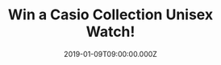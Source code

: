 ---
campaign-uuid: "c-9ee93edb-8c76-4618-bd10-e2120b3322fb"
type: "Competition"
category: "Gifts"
date: "2019-01-09T09:00:00.000Z"
end-date: "2019-02-09T04:59:00.000Z"
disable-form: false
is_promoted: true
has_entry_page: true
title: "Win a Casio Collection Unisex Watch!"
competition-description: "<p>With over one million watches purchased every year, we\
  \ have managed to get on our hands an amazing Casio watch for you to stand out anywhere\
  \ you go: The Casio A158WEA-9CF Unisex collection watch!</p>\r\n<p>Sure you won't\
  \ want to miss it... click below for a chance to win!</p>"
hero-header: "Win a Casio Collection Unisex Watch!"
terms-confirmation: "https://aaa.nme.com/etc/casio-usa-collection-giveaway"
banner-img: "https://assets.expresslyapp.com/asset-19c2a2ba-5866-4e5c-a978-9455e197af6b.jpg"
logo-left-href: "aaa.nme.com"
logo-left-image: "https://assets.expresslyapp.com/asset-51471286-5510-4d1a-b208-21b8ce34d4f0.jpg"
logo-left-title: "NME AAA"
bg-image-hero: "https://assets.expresslyapp.com/asset-c2cb91a2-3647-400d-b8f8-ff20ce39647e.jpg"
bg-image-first: "https://assets.expresslyapp.com/asset-c130d45b-bc00-4160-a985-1187e2f2eac0.jpg"
section1-content: "<p>With warm shades of gold, cool stainless steel and black plastic,\
  \ these timeless design icons can be combined perfectly with today's style. It's\
  \ good to know that some things never change and Casio continually pushes the boundaries\
  \ of innovative timepiece design and functionality.</p>\r\n<p>Enter the form below\
  \ for a chance to win one of the best watches in the world: The Casio A158WEA-9CF\
  \ Unisex collection watch!</p>"
entry-title: "Win a Casio Collection Unisex Watch!"
entry-content: "Enter the draw to win a Casio Collection Unisex Watch by completing\
  \ the form below before 23:59 on 9th of February 2019."
has-winner: false
prize-description: "The Casio A158WEA-9CF Unisex collection watch."
special-conditions: "Multiple entries are allowed up to one every day."
country-restrictions:
- "US"
---